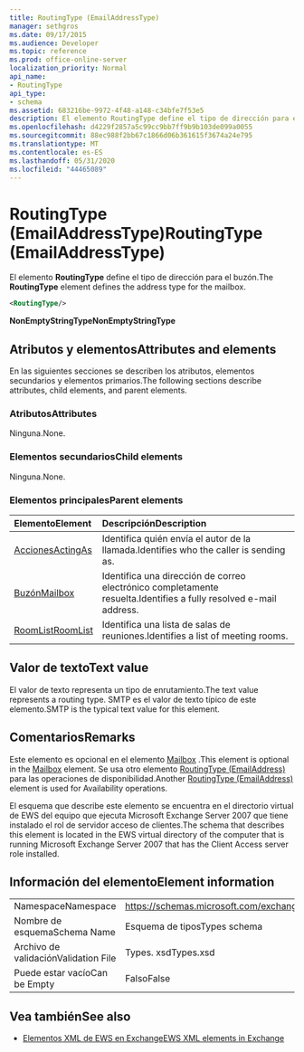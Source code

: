 ```yaml
---
title: RoutingType (EmailAddressType)
manager: sethgros
ms.date: 09/17/2015
ms.audience: Developer
ms.topic: reference
ms.prod: office-online-server
localization_priority: Normal
api_name:
- RoutingType
api_type:
- schema
ms.assetid: 683216be-9972-4f48-a148-c34bfe7f53e5
description: El elemento RoutingType define el tipo de dirección para el buzón.
ms.openlocfilehash: d4229f2857a5c99cc9bb7ff9b9b103de099a0055
ms.sourcegitcommit: 88ec988f2bb67c1866d06b361615f3674a24e795
ms.translationtype: MT
ms.contentlocale: es-ES
ms.lasthandoff: 05/31/2020
ms.locfileid: "44465089"
---
```

# <a name="routingtype-emailaddresstype"></a><span data-ttu-id="659d5-103">RoutingType (EmailAddressType)</span><span class="sxs-lookup"><span data-stu-id="659d5-103">RoutingType (EmailAddressType)</span></span>

<span data-ttu-id="659d5-104">El elemento **RoutingType** define el tipo de dirección para el buzón.</span><span class="sxs-lookup"><span data-stu-id="659d5-104">The **RoutingType** element defines the address type for the mailbox.</span></span> 
  
```XML
<RoutingType/>
```

 <span data-ttu-id="659d5-105">**NonEmptyStringType**</span><span class="sxs-lookup"><span data-stu-id="659d5-105">**NonEmptyStringType**</span></span>
## <a name="attributes-and-elements"></a><span data-ttu-id="659d5-106">Atributos y elementos</span><span class="sxs-lookup"><span data-stu-id="659d5-106">Attributes and elements</span></span>

<span data-ttu-id="659d5-107">En las siguientes secciones se describen los atributos, elementos secundarios y elementos primarios.</span><span class="sxs-lookup"><span data-stu-id="659d5-107">The following sections describe attributes, child elements, and parent elements.</span></span>
  
### <a name="attributes"></a><span data-ttu-id="659d5-108">Atributos</span><span class="sxs-lookup"><span data-stu-id="659d5-108">Attributes</span></span>

<span data-ttu-id="659d5-109">Ninguna.</span><span class="sxs-lookup"><span data-stu-id="659d5-109">None.</span></span>
  
### <a name="child-elements"></a><span data-ttu-id="659d5-110">Elementos secundarios</span><span class="sxs-lookup"><span data-stu-id="659d5-110">Child elements</span></span>

<span data-ttu-id="659d5-111">Ninguna.</span><span class="sxs-lookup"><span data-stu-id="659d5-111">None.</span></span>
  
### <a name="parent-elements"></a><span data-ttu-id="659d5-112">Elementos principales</span><span class="sxs-lookup"><span data-stu-id="659d5-112">Parent elements</span></span>

|<span data-ttu-id="659d5-113">**Elemento**</span><span class="sxs-lookup"><span data-stu-id="659d5-113">**Element**</span></span>|<span data-ttu-id="659d5-114">**Descripción**</span><span class="sxs-lookup"><span data-stu-id="659d5-114">**Description**</span></span>|
|:-----|:-----|
|[<span data-ttu-id="659d5-115">Acciones</span><span class="sxs-lookup"><span data-stu-id="659d5-115">ActingAs</span></span>](actingas.md) <br/> |<span data-ttu-id="659d5-116">Identifica quién envía el autor de la llamada.</span><span class="sxs-lookup"><span data-stu-id="659d5-116">Identifies who the caller is sending as.</span></span>  <br/> |
|[<span data-ttu-id="659d5-117">Buzón</span><span class="sxs-lookup"><span data-stu-id="659d5-117">Mailbox</span></span>](mailbox.md) <br/> |<span data-ttu-id="659d5-118">Identifica una dirección de correo electrónico completamente resuelta.</span><span class="sxs-lookup"><span data-stu-id="659d5-118">Identifies a fully resolved e-mail address.</span></span>  <br/> |
|[<span data-ttu-id="659d5-119">RoomList</span><span class="sxs-lookup"><span data-stu-id="659d5-119">RoomList</span></span>](roomlist.md) <br/> |<span data-ttu-id="659d5-120">Identifica una lista de salas de reuniones.</span><span class="sxs-lookup"><span data-stu-id="659d5-120">Identifies a list of meeting rooms.</span></span>  <br/> |
   
## <a name="text-value"></a><span data-ttu-id="659d5-121">Valor de texto</span><span class="sxs-lookup"><span data-stu-id="659d5-121">Text value</span></span>

<span data-ttu-id="659d5-122">El valor de texto representa un tipo de enrutamiento.</span><span class="sxs-lookup"><span data-stu-id="659d5-122">The text value represents a routing type.</span></span> <span data-ttu-id="659d5-123">SMTP es el valor de texto típico de este elemento.</span><span class="sxs-lookup"><span data-stu-id="659d5-123">SMTP is the typical text value for this element.</span></span>
  
## <a name="remarks"></a><span data-ttu-id="659d5-124">Comentarios</span><span class="sxs-lookup"><span data-stu-id="659d5-124">Remarks</span></span>

<span data-ttu-id="659d5-125">Este elemento es opcional en el elemento [Mailbox](mailbox.md) .</span><span class="sxs-lookup"><span data-stu-id="659d5-125">This element is optional in the [Mailbox](mailbox.md) element.</span></span> <span data-ttu-id="659d5-126">Se usa otro elemento [RoutingType (EmailAddress)](routingtype-emailaddress.md) para las operaciones de disponibilidad.</span><span class="sxs-lookup"><span data-stu-id="659d5-126">Another [RoutingType (EmailAddress)](routingtype-emailaddress.md) element is used for Availability operations.</span></span> 
  
<span data-ttu-id="659d5-127">El esquema que describe este elemento se encuentra en el directorio virtual de EWS del equipo que ejecuta Microsoft Exchange Server 2007 que tiene instalado el rol de servidor acceso de clientes.</span><span class="sxs-lookup"><span data-stu-id="659d5-127">The schema that describes this element is located in the EWS virtual directory of the computer that is running Microsoft Exchange Server 2007 that has the Client Access server role installed.</span></span>
  
## <a name="element-information"></a><span data-ttu-id="659d5-128">Información del elemento</span><span class="sxs-lookup"><span data-stu-id="659d5-128">Element information</span></span>

|||
|:-----|:-----|
|<span data-ttu-id="659d5-129">Namespace</span><span class="sxs-lookup"><span data-stu-id="659d5-129">Namespace</span></span>  <br/> |https://schemas.microsoft.com/exchange/services/2006/types  <br/> |
|<span data-ttu-id="659d5-130">Nombre de esquema</span><span class="sxs-lookup"><span data-stu-id="659d5-130">Schema Name</span></span>  <br/> |<span data-ttu-id="659d5-131">Esquema de tipos</span><span class="sxs-lookup"><span data-stu-id="659d5-131">Types schema</span></span>  <br/> |
|<span data-ttu-id="659d5-132">Archivo de validación</span><span class="sxs-lookup"><span data-stu-id="659d5-132">Validation File</span></span>  <br/> |<span data-ttu-id="659d5-133">Types. xsd</span><span class="sxs-lookup"><span data-stu-id="659d5-133">Types.xsd</span></span>  <br/> |
|<span data-ttu-id="659d5-134">Puede estar vacío</span><span class="sxs-lookup"><span data-stu-id="659d5-134">Can be Empty</span></span>  <br/> |<span data-ttu-id="659d5-135">Falso</span><span class="sxs-lookup"><span data-stu-id="659d5-135">False</span></span>  <br/> |
   
## <a name="see-also"></a><span data-ttu-id="659d5-136">Vea también</span><span class="sxs-lookup"><span data-stu-id="659d5-136">See also</span></span>



- [<span data-ttu-id="659d5-137">Elementos XML de EWS en Exchange</span><span class="sxs-lookup"><span data-stu-id="659d5-137">EWS XML elements in Exchange</span></span>](ews-xml-elements-in-exchange.md)


